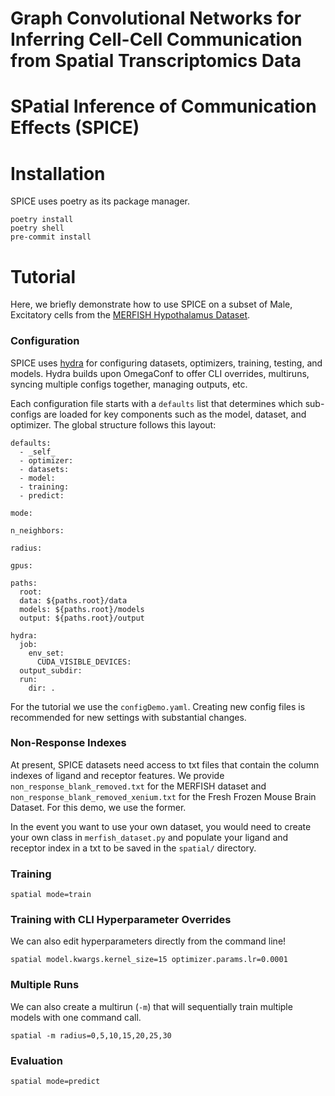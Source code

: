 Graph Convolutional Networks for Inferring
Cell-Cell Communication from Spatial
Transcriptomics Data
========================================
SPatial Inference of Communication Effects (SPICE)
========================================
<!-- ![tests](https://github.com/prob-ml/spatial/workflows/tests/badge.svg)
[![codecov](https://codecov.io/gh/prob-ml/spatial/branch/main/graph/badge.svg?token=98AQPGC96W)](https://codecov.io/gh/prob-ml/spatial) -->

# Installation

SPICE uses poetry as its package manager.

```
poetry install
poetry shell
pre-commit install
```

# Tutorial

Here, we briefly demonstrate how to use SPICE on a subset of Male, Excitatory cells from the [MERFISH Hypothalamus Dataset](https://datadryad.org/dataset/doi:10.5061/dryad.8t8s248).

### Configuration

SPICE uses [hydra](https://hydra.cc/docs/intro/) for configuring datasets, optimizers, training, testing, and models. Hydra builds upon OmegaConf to offer
CLI overrides, multiruns, syncing multiple configs together, managing outputs, etc.

Each configuration file starts with a `defaults` list that determines which sub-configs are loaded for key components such as the model, dataset, and optimizer. The global structure follows this layout:

```
defaults:
  - _self_
  - optimizer:
  - datasets:
  - model:
  - training:
  - predict:

mode:

n_neighbors:

radius:

gpus:

paths:
  root:
  data: ${paths.root}/data
  models: ${paths.root}/models
  output: ${paths.root}/output

hydra:
  job:
    env_set:
      CUDA_VISIBLE_DEVICES:
  output_subdir:
  run:
    dir: .
```

For the tutorial we use the `configDemo.yaml`. Creating new config files is recommended for new settings with substantial changes.

### Non-Response Indexes

At present, SPICE datasets need access to txt files that contain the column indexes of ligand and receptor features. We provide `non_response_blank_removed.txt` for the MERFISH dataset and `non_response_blank_removed_xenium.txt` for the Fresh Frozen Mouse Brain Dataset. For this demo, we use the former.

In the event you want to use your own dataset, you would need to create your own class in `merfish_dataset.py` and populate your ligand and receptor index in a txt to be saved in the `spatial/` directory.

### Training

```
spatial mode=train
```

### Training with CLI Hyperparameter Overrides

We can also edit hyperparameters directly from the command line!

```
spatial model.kwargs.kernel_size=15 optimizer.params.lr=0.0001
```

### Multiple Runs

We can also create a multirun (`-m`) that will sequentially train multiple models with one command call.

```
spatial -m radius=0,5,10,15,20,25,30
```

### Evaluation

```
spatial mode=predict
```
